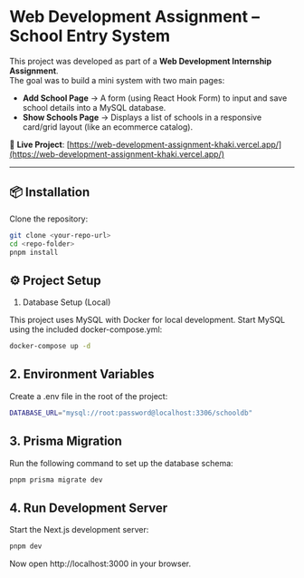 # Web Development Assignment – School Entry System

This project was developed as part of a **Web Development Internship Assignment**.  
The goal was to build a mini system with two main pages:

- **Add School Page** → A form (using React Hook Form) to input and save school details into a MySQL database.  
- **Show Schools Page** → Displays a list of schools in a responsive card/grid layout (like an ecommerce catalog).  

🔗 **Live Project**: [https://web-development-assignment-khaki.vercel.app/](https://web-development-assignment-khaki.vercel.app/)

---

## 📦 Installation

Clone the repository:

```bash
git clone <your-repo-url>
cd <repo-folder>
pnpm install
```
## ⚙️ Project Setup
1. Database Setup (Local)

This project uses MySQL with Docker for local development.
Start MySQL using the included docker-compose.yml:
```bash
docker-compose up -d
```
## 2. Environment Variables

Create a .env file in the root of the project:
```bash
DATABASE_URL="mysql://root:password@localhost:3306/schooldb"
```
## 3. Prisma Migration

Run the following command to set up the database schema:
```bash
pnpm prisma migrate dev
```
## 4. Run Development Server

Start the Next.js development server:
```bash
pnpm dev
```
Now open http://localhost:3000 in your browser.
